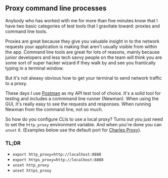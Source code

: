 ## Proxy command line processes


Anybody who has worked with me for more than five minutes know that I have two
basic categories of test tools that I gravitate toward: proxies and command line
tools.

Proxies are great because they give you valuable insight in to the network requests
your application is making that aren't usually visible from within the app. Command line
tools are great for lots of reasons, mainly because junior developers and less tech savvy
people on the team will think you are some sort of super hacker wizard if they walk by and see
you frantically typing in a terminal window.

But it's not alwasy obvious how to get your terminal to send network traffic to a proxy.

These days I use [Postman](https://www.getpostman.com/) as my API test tool of choice. It's
a solid tool for testing and includes a commmand line runner (Newman). When using the GUI,
it's really easy to see the requests and responses. When running Newman from the command line, not
so much.

So how do you configure CLIs to use a local proxy? Turns out you just need to set the `http_proxy`
environment variable. And when you're done you can `unset` it. (Examples below use the default port for [Charles Proxy](https://www.charlesproxy.com/)).

### TL;DR

- `export http_proxy=http://localhost:8888`
- `export https_proxy=http://localhost:8888`
- `unset http_proxy`
- `unset https_proxy`
